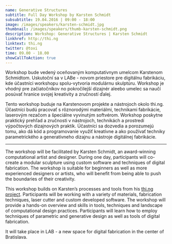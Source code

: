 ```yaml
---
name: Generative Structures
subtitle: Full Day Workshop by Karsten Schmidt
subsubtitle: 19.04.2016 | 09:00 - 18:00
image: /images/speakers/karsten-schmidt.jpg
thumbnail: /images/speakers/thumb-karsten-schmidt.png
description: Workshop: Generative Structures | Karsten Schmidt
linkhref: http://thi.ng
linktext: thi.ng
twitter: @toxi
time: 09.00 - 18.00
showCallToAction: true
---
```


Workshop bude vedený oceňovaným komputatívnym umelcom Karstenom Schmidtom. Uskutoční sa v LABe - novom priestore pre digitálnu fabrikáciu, kde účastníci workshopu spolu-vytvoria modulárnu skulptúru. Workshop je vhodný pre začiatočníkov no pokročilejší dizajnér aleebo umelec sa naučí posúvať hranice svojej kreativity a zručností ďalej. 

Tento workshop buduje na Karstenovom projekte a nástrojoch okolo thi.ng. Účastníci budú pracovať s rôznorodými materiálmi, technikami fabrikácie, laserovým rezačom a špeciálne vyvinutým softvérom. Workshop poskytne praktický prehľad a zručnosti v nástrojoch, technikách a prostredí výpočtových dizajnových praktík. Účastníci sa dozvedia a porozumejú tomu, ako dá kód a programovanie využiť kreatívne a ako používať techniky parametrického a generatívneho dizajnu a nástroje digitálnej fabrikácie. 

---             

The workshop will be facilitated by Karsten Schmidt, an award-winning computational artist and designer. During one day, participants will co-create a modular sculpture using custom software and techniques of digital fabrication. The workshop is suitable for beginners as well as more experienced designers or artists, who will benefit from being able to push the boundaries of their creativity.

This workshop builds on Karsten’s processes and tools from his [thi.ng project](https://thi.ng). Participants will be working with a variety of materials, fabrication techniques, laser cutter and custom developed software. The workshop will provide a hands-on overview and skills in tools, techniques and landscape of computational design practices. Participants will learn how to employ techniques of parametric and generative design as well as tools of digital fabrication. 

It will take place in LAB - a new space for digital fabrication in the center of Bratislava.